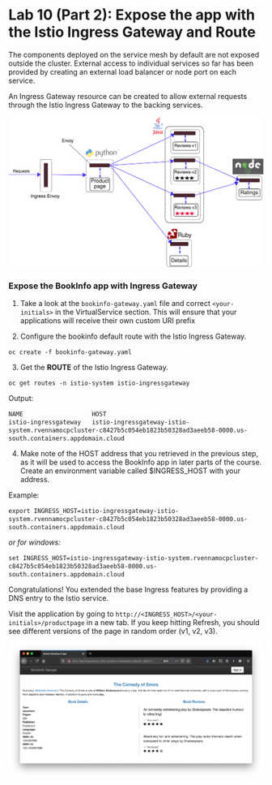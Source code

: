 # Lab 10 (Part 2): Expose the app with the Istio Ingress Gateway and Route

The components deployed on the service mesh by default are not exposed outside the cluster. External access to individual services so far has been provided by creating an external load balancer or node port on each service.

An Ingress Gateway resource can be created to allow external requests through the Istio Ingress Gateway to the backing services.

![](images/lab-10-images/withistio.svg)

### Expose the BookInfo app with Ingress Gateway

1.  Take a look at the `bookinfo-gateway.yaml` file and correct `<your-initials>` in the VirtualService section. This will ensure that your applications will receive their own custom URI prefix

2.  Configure the bookinfo default route with the Istio Ingress Gateway.

```shell
oc create -f bookinfo-gateway.yaml
```

3. Get the **ROUTE** of the Istio Ingress Gateway.

```shell
oc get routes -n istio-system istio-ingressgateway
```

Output:

```shell
NAME                   HOST
istio-ingressgateway   istio-ingressgateway-istio-system.rvennamocpcluster-c8427b5c054eb1823b50328ad3aeeb58-0000.us-south.containers.appdomain.cloud
```

4. Make note of the HOST address that you retrieved in the previous step, as it will be used to access the BookInfo app in later parts of the course. Create an environment variable called $INGRESS_HOST with your address.

Example:

```
export INGRESS_HOST=istio-ingressgateway-istio-system.rvennamocpcluster-c8427b5c054eb1823b50328ad3aeeb58-0000.us-south.containers.appdomain.cloud
```

_or for windows:_

```
set INGRESS_HOST=istio-ingressgateway-istio-system.rvennamocpcluster-c8427b5c054eb1823b50328ad3aeeb58-0000.us-south.containers.appdomain.cloud
```

Congratulations! You extended the base Ingress features by providing a DNS entry to the Istio service.

Visit the application by going to `http://<INGRESS_HOST>/<your-initials>/productpage` in a new tab. If you keep hitting Refresh, you should see different versions of the page in random order (v1, v2, v3).

![](images/lab-10-images/bookinfo.png)
